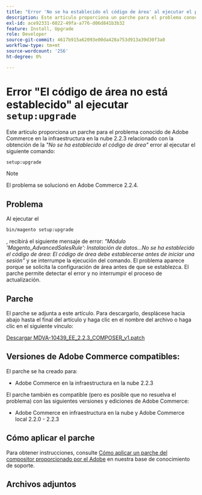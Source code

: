```yaml
---
title: "Error 'No se ha establecido el código de área' al ejecutar el programa de instalación:actualización"
description: Este artículo proporciona un parche para el problema conocido de Adobe Commerce en la infraestructura en la nube 2.2.3 relacionado con el error *El código de área no está configurado* al ejecutar el comando setup:upgrade.
exl-id: ace92331-6022-49fa-a776-d06d841b3b32
feature: Install, Upgrade
role: Developer
source-git-commit: 4617b915a62093e00da428a753d913a39d30f3a0
workflow-type: tm+mt
source-wordcount: '256'
ht-degree: 0%

---
```


# Error &quot;El código de área no está establecido&quot; al ejecutar `setup:upgrade`

Este artículo proporciona un parche para el problema conocido de Adobe Commerce en la infraestructura en la nube 2.2.3 relacionado con la obtención de la *&quot;No se ha establecido el código de área&quot;* error al ejecutar el siguiente comando:

```bash
setup:upgrade
```

>[!NOTE]
>
>El problema se solucionó en Adobe Commerce 2.2.4.

## Problema

Al ejecutar el

```bash
bin/magento setup:upgrade
```

, recibirá el siguiente mensaje de error: *&quot;Módulo &#39;Magento\_AdvancedSalesRule&#39;: Instalación de datos...No se ha establecido el código de área: El código de área debe establecerse antes de iniciar una sesión&quot;* y se interrumpe la ejecución del comando. El problema aparece porque se solicita la configuración de área antes de que se establezca. El parche permite detectar el error y no interrumpir el proceso de actualización.

## Parche

El parche se adjunta a este artículo. Para descargarlo, desplácese hacia abajo hasta el final del artículo y haga clic en el nombre del archivo o haga clic en el siguiente vínculo:

[Descargar MDVA-10439\_EE\_2.2.3\_COMPOSER\_v1.patch](assets/MDVA-10439_EE_2.2.3_COMPOSER_v1.patch.zip)

## Versiones de Adobe Commerce compatibles:

El parche se ha creado para:

* Adobe Commerce en la infraestructura en la nube 2.2.3

El parche también es compatible (pero es posible que no resuelva el problema) con las siguientes versiones y ediciones de Adobe Commerce:

* Adobe Commerce en infraestructura en la nube y Adobe Commerce local 2.2.0 - 2.2.3

## Cómo aplicar el parche

Para obtener instrucciones, consulte [Cómo aplicar un parche del compositor proporcionado por el Adobe](/help/how-to/general/how-to-apply-a-composer-patch-provided-by-magento.md) en nuestra base de conocimiento de soporte.

## Archivos adjuntos
